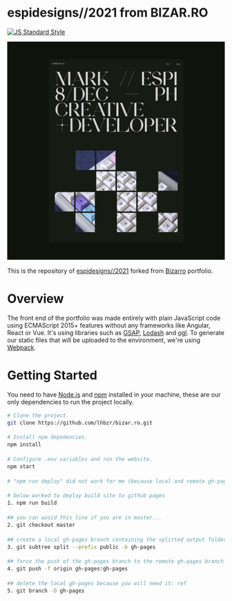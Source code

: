 # espidesigns//2021 from BIZAR.RO

[![JS Standard Style](https://img.shields.io/badge/code%20style-standard-brightgreen.svg?style=flat-square)](http://standardjs.com/)

[![Screenshot of Website](espidesigns2021.jpg)](https://www.espidesigns.com/)

This is the repository of [espidesigns//2021](https://www.espidesigns.com/) forked from [Bizarro](http://bizar.ro/) portfolio. 

# Overview

The front end of the portfolio was made entirely with plain JavaScript code using ECMAScript 2015+ features without any frameworks like Angular, React or Vue. It's using libraries such as [GSAP](https://greensock.com/), [Lodash](https://lodash.com/) and [ogl](https://github.com/oframe/ogl). To generate our static files that will be uploaded to the environment, we're using [Webpack](https://webpack.js.org/).

# Getting Started

You need to have [Node.js](https://nodejs.org/en/) and [npm](https://www.npmjs.com/) installed in your machine, these are our only dependencies to run the project locally.

```sh
# Clone the project.
git clone https://github.com/lhbzr/bizar.ro.git

# Install npm depedencies.
npm install

# Configure .env variables and run the website.
npm start

# "npm run deploy" did not work for me (because local and remote gh-pages pages must not exist first)

# below worked to deploy build site to github pages
1. npm run build

## you can avoid this line if you are in master...
2. git checkout master 

## create a local gh-pages branch containing the splitted output folder
3. git subtree split --prefix public -b gh-pages 

## force the push of the gh-pages branch to the remote gh-pages branch at origin
4. git push -f origin gh-pages:gh-pages 

## delete the local gh-pages because you will need it: ref
5. git branch -D gh-pages 

```
